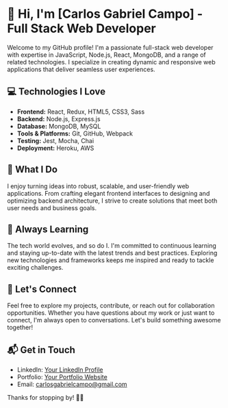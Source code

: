 # 👋 Hi, I'm [Carlos Gabriel Campo] - Full Stack Web Developer

Welcome to my GitHub profile! I'm a passionate full-stack web developer with expertise in JavaScript, Node.js, React, MongoDB, and a range of related technologies. I specialize in creating dynamic and responsive web applications that deliver seamless user experiences.

## 💻 Technologies I Love

- **Frontend:** React, Redux, HTML5, CSS3, Sass
- **Backend:** Node.js, Express.js
- **Database:** MongoDB, MySQL
- **Tools & Platforms:** Git, GitHub, Webpack
- **Testing:** Jest, Mocha, Chai
- **Deployment:** Heroku, AWS

## 🚀 What I Do

I enjoy turning ideas into robust, scalable, and user-friendly web applications. From crafting elegant frontend interfaces to designing and optimizing backend architecture, I strive to create solutions that meet both user needs and business goals.

## 🌱 Always Learning

The tech world evolves, and so do I. I'm committed to continuous learning and staying up-to-date with the latest trends and best practices. Exploring new technologies and frameworks keeps me inspired and ready to tackle exciting challenges.

## 🤝 Let's Connect

Feel free to explore my projects, contribute, or reach out for collaboration opportunities. Whether you have questions about my work or just want to connect, I'm always open to conversations. Let's build something awesome together!

## 📬 Get in Touch

- LinkedIn: [Your LinkedIn Profile](https://www.linkedin.com/in/carlosgcampo/)
- Portfolio: [Your Portfolio Website](https://portfolio-92ccc.web.app/)
- Email: carlosgabrielcampo@gmail.com

Thanks for stopping by! 👨‍💻

<!---
carlosgabrielcampo/carlosgabrielcampo is a ✨ special ✨ repository because its `README.md` (this file) appears on your GitHub profile.
You can click the Preview link to take a look at your changes.
--->
